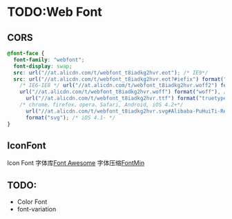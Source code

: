 # TODO:Web Font

## CORS

```css
@font-face {
  font-family: "webfont";
  font-display: swap;
  src: url("//at.alicdn.com/t/webfont_t8iadkg2hvr.eot"); /* IE9*/
  src: url("//at.alicdn.com/t/webfont_t8iadkg2hvr.eot?#iefix") format("embedded-opentype"),
    /* IE6-IE8 */ url("//at.alicdn.com/t/webfont_t8iadkg2hvr.woff2") format("woff2"),
    url("//at.alicdn.com/t/webfont_t8iadkg2hvr.woff") format("woff"), /* chrome、firefox */
      url("//at.alicdn.com/t/webfont_t8iadkg2hvr.ttf") format("truetype"),
    /* chrome、firefox、opera、Safari, Android, iOS 4.2+*/
      url("//at.alicdn.com/t/webfont_t8iadkg2hvr.svg#Alibaba-PuHuiTi-Regular")
      format("svg"); /* iOS 4.1- */
}
```

## IconFont

Icon Font 字体库[Font Awesome](https://fontawesome.com)
字体压缩[FontMin](https://github.com/ecomfe/fontmin)

## TODO:

- Color Font
- font-variation
